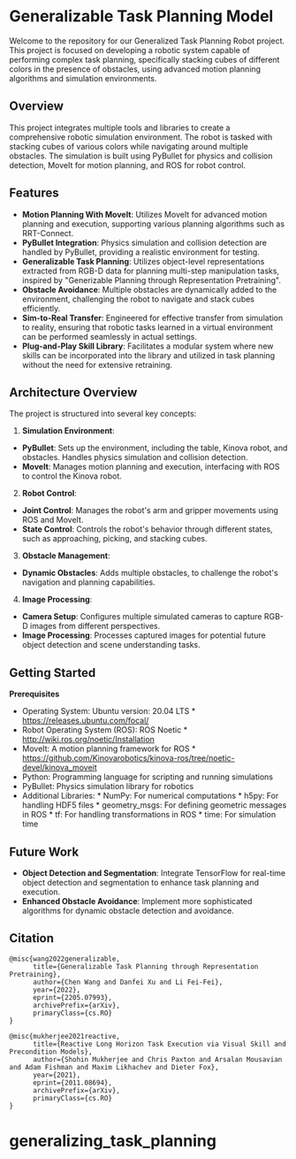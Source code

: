 # Generalizable Task Planning Model
Welcome to the repository for our Generalized Task Planning Robot project. This project is focused on developing a robotic system capable of performing complex task planning, specifically stacking cubes of different colors in the presence of obstacles, using advanced motion planning algorithms and simulation environments.

## Overview
This project integrates multiple tools and libraries to create a comprehensive robotic simulation environment. The robot is tasked with stacking cubes of various colors while navigating around multiple obstacles. The simulation is built using PyBullet for physics and collision detection, MoveIt for motion planning, and ROS for robot control.

## Features
- **Motion Planning With MoveIt**: Utilizes MoveIt for advanced motion planning and execution, supporting various planning algorithms such as RRT-Connect.
- **PyBullet Integration**: Physics simulation and collision detection are handled by PyBullet, providing a realistic environment for testing.
- **Generalizable Task Planning**: Utilizes object-level representations extracted from RGB-D data for planning multi-step manipulation tasks, inspired by "Generizable Planning through Representation Pretraining".
- **Obstacle Avoidance**: Multiple obstacles are dynamically added to the environment, challenging the robot to navigate and stack cubes efficiently.
- **Sim-to-Real Transfer**: Engineered for effective transfer from simulation to reality, ensuring that robotic tasks learned in a virtual environment can be performed seamlessly in actual settings.
- **Plug-and-Play Skill Library**: Facilitates a modular system where new skills can be incorporated into the library and utilized in task planning without the need for extensive retraining.

## Architecture Overview
The project is structured into several key concepts:
1. **Simulation Environment**:
* **PyBullet**: Sets up the environment, including the table, Kinova robot, and obstacles. Handles physics simulation and collision detection.
* **MoveIt**: Manages motion planning and execution, interfacing with ROS to control the Kinova robot.
2. **Robot Control**:
* **Joint Control**: Manages the robot's arm and gripper movements using ROS and MoveIt.
* **State Control**: Controls the robot's behavior through different states, such as approaching, picking, and stacking cubes.
3. **Obstacle Management**:
* **Dynamic Obstacles**: Adds multiple obstacles, to challenge the robot's navigation and planning capabilities.
4. **Image Processing**:
* **Camera Setup**: Configures multiple simulated cameras to capture RGB-D images from different perspectives.
* **Image Processing**: Processes captured images for potential future object detection and scene understanding tasks.

## Getting Started
**Prerequisites**
* Operating System: Ubuntu version: 20.04 LTS 
      * https://releases.ubuntu.com/focal/
* Robot Operating System (ROS): ROS Noetic
      * http://wiki.ros.org/noetic/Installation       
* MoveIt: A motion planning framework for ROS
      * https://github.com/Kinovarobotics/kinova-ros/tree/noetic-devel/kinova_moveit
* Python: Programming language for scripting and running simulations 
* PyBullet: Physics simulation library for robotics
* Additional Libraries: 
       * NumPy: For numerical computations
       * h5py: For handling HDF5 files 
       * geometry_msgs: For defining geometric messages in ROS
       * tf: For handling transformations in ROS 
       * time: For simulation time 

## Future Work
* **Object Detection and Segmentation**: Integrate TensorFlow for real-time object detection and segmentation to enhance task planning and execution.
* **Enhanced Obstacle Avoidance**: Implement more sophisticated algorithms for dynamic obstacle detection and avoidance.

## Citation
```
@misc{wang2022generalizable,
      title={Generalizable Task Planning through Representation Pretraining}, 
      author={Chen Wang and Danfei Xu and Li Fei-Fei},
      year={2022},
      eprint={2205.07993},
      archivePrefix={arXiv},
      primaryClass={cs.RO}
}
```
```
@misc{mukherjee2021reactive,
      title={Reactive Long Horizon Task Execution via Visual Skill and Precondition Models}, 
      author={Shohin Mukherjee and Chris Paxton and Arsalan Mousavian and Adam Fishman and Maxim Likhachev and Dieter Fox},
      year={2021},
      eprint={2011.08694},
      archivePrefix={arXiv},
      primaryClass={cs.RO}
}
```
# generalizing_task_planning
